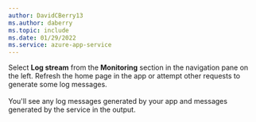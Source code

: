 ```yaml
---
author: DavidCBerry13
ms.author: daberry
ms.topic: include
ms.date: 01/29/2022
ms.service: azure-app-service
---
```

Select **Log stream** from the **Monitoring** section in the navigation pane on the left. Refresh the home page in the app or attempt other requests to generate some log messages.<br>
<br>
You'll see any log messages generated by your app and messages generated by the service in the output.